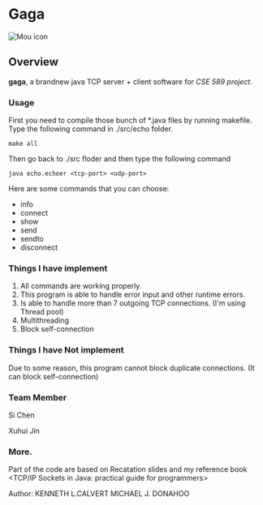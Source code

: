 # Gaga

![Mou icon](http://foxallaccess.blogs.fox.com/files/2012/05/129.jpg)

## Overview

**gaga**, a brandnew java TCP server + client software for *CSE 589 project*.

### Usage
First you need to compile those bunch of *.java files by running makefile. Type the following command in ./src/echo folder.

	make all
	
Then go back to ./src floder and then type the following command

	java echo.echoer <tcp-port> <udp-port>

Here are some commands that you can choose:

- info
- connect <tcp-port> <udp-port>
- show
- send <conn-id> <message>
- sendto <ip-address> <udp-port> <message>
- disconnect <conn-id>

### Things I have implement

1. All commands are working properly.
2. This program is able to handle error input and other runtime errors.
3. Is able to handle more than 7 outgoing TCP connections. (I'm using Thread pool)
4. Multithreading
5. Block self-connection

### Things I have Not implement

Due to some reason, this program cannot block duplicate connections. (It can block self-connection)

### Team Member
Si Chen

Xuhui Jin

### More.
Part of the code are based on Recatation slides and my reference book 
\<TCP/IP Sockets in Java: practical guide for programmers> 

Author: KENNETH L.CALVERT MICHAEL J. DONAHOO


